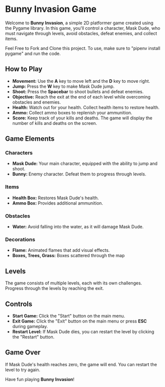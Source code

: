 # Bunny Invasion Game

Welcome to **Bunny Invasion**, a simple 2D platformer game created using the Pygame library. In this game, you'll control a character, Mask Dude, who must navigate through levels, avoid obstacles, defeat enemies, and collect items.

Feel Free to Fork and Clone this project. To use, make sure to "pipenv install pygame" and run the code.

## How to Play

- **Movement:** Use the **A** key to move left and the **D** key to move right.
- **Jump:** Press the **W** key to make Mask Dude jump.
- **Shoot:** Press the **Spacebar** to shoot bullets and defeat enemies.
- **Objective:** Reach the exit at the end of each level while overcoming obstacles and enemies.
- **Health:** Watch out for your health. Collect health items to restore health.
- **Ammo:** Collect ammo boxes to replenish your ammunition.
- **Score:** Keep track of your kills and deaths. The game will display the number of kills and deaths on the screen.

## Game Elements

### Characters

- **Mask Dude:** Your main character, equipped with the ability to jump and shoot.
- **Bunny:** Enemy character. Defeat them to progress through levels.

### Items

- **Health Box:** Restores Mask Dude's health.
- **Ammo Box:** Provides additional ammunition.

### Obstacles

- **Water:** Avoid falling into the water, as it will damage Mask Dude.

### Decorations

- **Flame:** Animated flames that add visual effects.
- **Boxes, Trees, Grass:** Boxes scattered through the map

## Levels

The game consists of multiple levels, each with its own challenges. Progress through the levels by reaching the exit.

## Controls

- **Start Game:** Click the "Start" button on the main menu.
- **Exit Game:** Click the "Exit" button on the main menu or press **ESC** during gameplay.
- **Restart Level:** If Mask Dude dies, you can restart the level by clicking the "Restart" button.

## Game Over

If Mask Dude's health reaches zero, the game will end. You can restart the level to try again.

Have fun playing **Bunny Invasion**!

